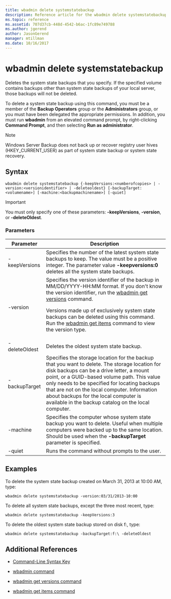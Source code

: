 ```yaml
---
title: wbadmin delete systemstatebackup
description: Reference article for the wbadmin delete systemstatebackup command, which deletes the system state backups that you specify.
ms.topic: reference
ms.assetid: 707d37cb-448d-4542-b6ac-1fc89e749788
ms.author: jgerend
author: JasonGerend
manager: mtillman
ms.date: 10/16/2017
---
```


# wbadmin delete systemstatebackup

Deletes the system state backups that you specify. If the specified volume contains backups other than system state backups of your local server, those backups will not be deleted.

To delete a system state backup using this command, you must be a member of the **Backup Operators** group or the **Administrators** group, or you must have been delegated the appropriate permissions. In addition, you must run **wbadmin** from an elevated command prompt, by right-clicking **Command Prompt**, and then selecting **Run as administrator**.

> [!NOTE]
> Windows Server Backup does not back up or recover registry user hives (HKEY_CURRENT_USER) as part of system state backup or system state recovery.

## Syntax

```
wbadmin delete systemstatebackup {-keepVersions:<numberofcopies> | -version:<versionidentifier> | -deleteoldest} [-backupTarget:<volumename>] [-machine:<backupmachinename>] [-quiet]
```

> [!IMPORTANT]
> You must only specify one of these parameters: **-keepVersions**, **-version**, or **-deleteOldest**.

### Parameters

| Parameter | Description |
|--|--|
| -keepVersions | Specifies the number of the latest system state backups to keep. The value must be a positive integer. The parameter value **-keepversions:0** deletes all the system state backups. |
| -version | Specifies the version identifier of the backup in MM/DD/YYYY-HH:MM format. If you don't know the version identifier, run the [wbadmin get versions](wbadmin-get-versions.md) command.<p>Versions made up of exclusively system state backups can be deleted using this command. Run the [wbadmin get items](wbadmin-get-items.md) command to view the version type. |
| -deleteOldest | Deletes the oldest system state backup. |
| -backupTarget | Specifies the storage location for the backup that you want to delete. The storage location for disk backups can be a drive letter, a mount point, or a GUID-based volume path. This value only needs to be specified for locating backups that are not on the local computer. Information about backups for the local computer is available in the backup catalog on the local computer. |
| -machine | Specifies the computer whose system state backup you want to delete. Useful when multiple computers were backed up to the same location. Should be used when the **-backupTarget** parameter is specified. |
| -quiet | Runs the command without prompts to the user. |

## Examples

To delete the system state backup created on March 31, 2013 at 10:00 AM, type:

```
wbadmin delete systemstatebackup -version:03/31/2013-10:00
```

To delete all system state backups, except the three most recent, type:

```
wbadmin delete systemstatebackup -keepVersions:3
```

To delete the oldest system state backup stored on disk f:, type:

```
wbadmin delete systemstatebackup -backupTarget:f:\ -deleteOldest
```

## Additional References

- [Command-Line Syntax Key](command-line-syntax-key.md)

- [wbadmin command](wbadmin.md)

- [wbadmin get versions command](wbadmin-get-versions.md)

- [wbadmin get items command](wbadmin-get-items.md)
